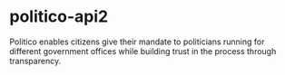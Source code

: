# politico-api2
Politico enables citizens give their mandate to politicians running for different government offices while building trust in the process through transparency.

